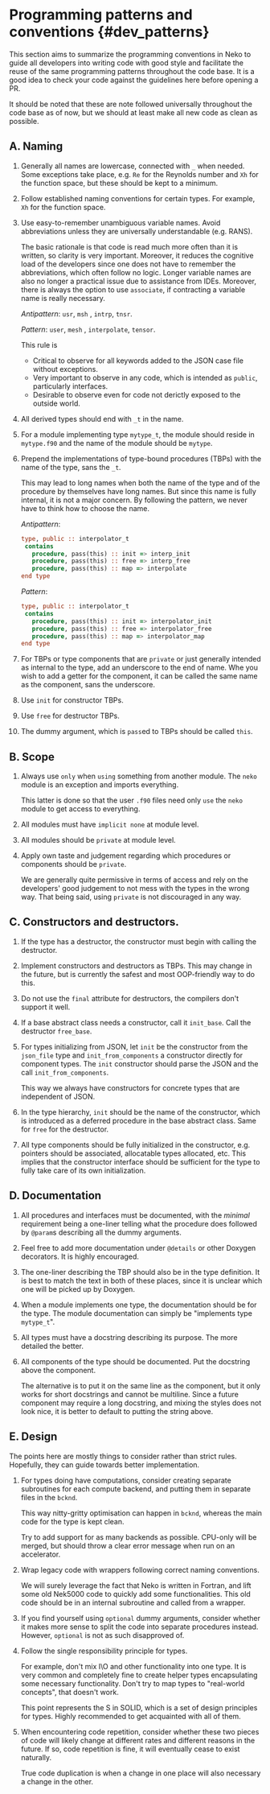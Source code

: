# Programming patterns and conventions {#dev_patterns}

This section aims to summarize the programming conventions in Neko to guide all
developers into writing code with good style and facilitate the reuse of the
same programming patterns throughout the code base. It is a good idea to check
your code against the guidelines here before opening a PR.

It should be noted that these are note followed universally throughout the code
base as of now, but we should at least make all new code as clean as possible.

## A. Naming 

1. Generally all names are lowercase, connected with `_` when needed. Some
   exceptions take place, e.g. `Re` for the Reynolds number and `Xh` for the
   function space, but these should be kept to a minimum.

2. Follow established naming conventions for certain types. For example, `Xh`
   for the function space.  

3. Use easy-to-remember unambiguous variable names. Avoid abbreviations unless
   they are universally understandable (e.g. RANS).
   
   The basic rationale is that code is read much more often than it is written,
   so clarity is very important. Moreover, it reduces the cognitive load of the
   developers since one does not have to remember the abbreviations, which often
   follow no logic.  Longer variable names are also no longer a practical issue
   due to assistance from IDEs. Moreover, there is always the option to use
   `associate`, if contracting a variable name is really necessary.

   *Antipattern*: `usr`, `msh` , `intrp`, `tnsr`.

   *Pattern*: `user`, `mesh` , `interpolate`, `tensor`.

   This rule is
   * Critical to observe for all keywords added to the JSON case file without
     exceptions.
   * Very important to observe in any code, which is intended as `public`,
     particularly interfaces.
   * Desirable to observe even for code not derictly exposed to the outside
     world.
   
4. All derived types should end with `_t` in the name.

5. For a module implementing type `mytype_t`, the module should reside in
   `mytype.f90` and the name of the module should be `mytype`.

6. Prepend the implementations of type-bound procedures (TBPs) with the name of
   the type, sans the `_t`.

   This may lead to long names when both the name of the type and of the
   procedure by  themselves have long names. But since this name is fully
   internal, it is not a major concern. By following the pattern, we never have
   to think how to choose the name.

   *Antipattern*:

   ```fortran
   type, public :: interpolator_t
    contains
      procedure, pass(this) :: init => interp_init
      procedure, pass(this) :: free => interp_free
      procedure, pass(this) :: map => interpolate
   end type
   ```

   *Pattern*:

   ```fortran
   type, public :: interpolator_t
    contains
      procedure, pass(this) :: init => interpolator_init
      procedure, pass(this) :: free => interpolator_free
      procedure, pass(this) :: map => interpolator_map
   end type
   ```

7. For TBPs or type components that are `private` or just generally intended as
   internal to the type, add an underscore to the end of name. Whe you wish to
   add a getter for the component, it can be called the same name as the
   component, sans the underscore.

8. Use `init` for constructor TBPs.

9. Use `free` for destructor TBPs.

10. The dummy argument, which is `pass`ed to TBPs should be called  `this`.

## B. Scope

1. Always use `only` when `using` something from another module.  The `neko`
   module is an exception and imports everything. 
   
   This latter is done so that the user `.f90` files need only `use` the `neko`
   module to get access to everything.

2. All modules must have `implicit none` at module level.

3. All modules should be `private` at module level.

4. Apply own taste and judgement regarding which procedures or components
   should be `private`.

   We are generally quite permissive in terms of access and rely on the
   developers' good judgement to not mess with the types in the wrong way. That
   being said, using `private` is not discouraged in any way.

## C. Constructors and destructors. 

1.  If the type has a destructor, the constructor must begin with calling the
    destructor.

2.  Implement constructors and destructors as TBPs. This may change in the
    future, but is currently the safest and most OOP-friendly way to do this.

3.  Do not use the `final` attribute for destructors, the compilers don't
    support it well.

4. If a base abstract class needs a constructor, call it `init_base`. Call the
   destructor `free_base`.

5. For types initializing from JSON, let `init` be the constructor from the
   `json_file` type and `init_from_components` a constructor directly for
   component types. The `init` constructor should parse the JSON and the call
   `init_from_components`.

   This way we always have constructors for concrete types that are independent
   of JSON.

6. In the type hierarchy, `init` should be the name of the constructor, which is
   introduced as a deferred procedure in the base abstract class. Same for
   `free` for the destructor.

7. All type components should be fully initialized in the constructor, e.g.
   pointers should be associated, allocatable types allocated, etc. This implies
   that the constructor interface should be sufficient for the type to fully
   take care of its own initialization.


## D. Documentation

1. All procedures and interfaces must be documented, with the *minimal*
   requirement being a one-liner telling what the procedure does followed by
   `@param`s describing all the dummy  arguments. 

2. Feel free to add more documentation under `@details` or other Doxygen
   decorators. It is highly encouraged.

3. The one-liner describing the TBP should also be in the type definition. It is
   best to match the text in both of these places, since it is unclear which one
   will be picked up by Doxygen.

4. When a module implements one type, the documentation should be for the type.
   The module documentation can simply be "implements type `mytype_t`".

5. All types must have a docstring describing its purpose. The more detailed the
   better.

6. All components of the type should be documented. Put the docstring above the
   component.

   The alternative is to put it on the same line as the component, but it only
   works for short docstrings and cannot be multiline. Since a future component
   may require a long docstring, and mixing the styles does not look nice, it is
   better to default to putting the string above.

## E. Design

The points here are mostly things to consider rather than strict rules.
Hopefully, they can guide towards better implementation.

1. For types doing have computations, consider creating separate subroutines for
   each compute backend, and putting them in separate files in the `bcknd`.

   This way nitty-gritty optimisation can happen in `bcknd`, whereas the main
   code for the type is kept clean.

   Try to add support for as many backends as possible. CPU-only will be merged,
   but should throw a clear error message when run on an accelerator.
   

2. Wrap legacy code with wrappers following correct naming conventions.

   We will surely leverage the fact that Neko is written in Fortran, and lift
   some old Nek5000 code to quickly add some functionalities. This old code
   should be in an internal subroutine and called from a wrapper.


3. If you find yourself using `optional` dummy arguments, consider whether it
   makes more sense to split the code into separate procedures instead. However,
   `optional` is not as such disapproved of.

4. Follow the single responsibility principle for types.

   For example, don't mix I\O and other functionality into one type. It is very
   common and completely fine to create helper types encapsulating some
   necessary functionality. Don't try to map types to "real-world concepts",
   that doesn't work.

   This point represents the S in SOLID, which is a set of design principles for
   types. Highly recommended to get acquainted with all of them. 

5. When encountering code repetition, consider whether these two pieces of code
will likely change at different rates and different reasons in the future. If
so, code repetition is fine, it will eventually cease to exist naturally. 

   True code duplication is when a change in one place will also necessary a
   change in the other.










